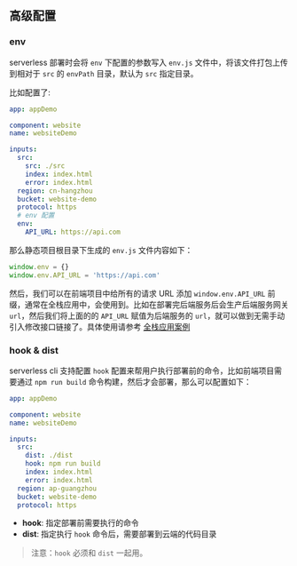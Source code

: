 ## 高级配置

### env

serverless 部署时会将 `env` 下配置的参数写入 `env.js` 文件中，将该文件打包上传到相对于 `src` 的 `envPath` 目录，默认为 `src` 指定目录。

比如配置了:

```yaml
app: appDemo

component: website
name: websiteDemo

inputs:
  src:
    src: ./src
    index: index.html
    error: index.html
  region: cn-hangzhou
  bucket: website-demo
  protocol: https
  # env 配置
  env:
    API_URL: https://api.com
```

那么静态项目根目录下生成的 `env.js` 文件内容如下：

```js
window.env = {}
window.env.API_URL = 'https://api.com'
```

然后，我们可以在前端项目中给所有的请求 URL 添加 `window.env.API_URL` 前缀，通常在全栈应用中，会使用到。比如在部署完后端服务后会生产后端服务网关 `url`，然后我们将上面的的 `API_URL` 赋值为后端服务的 `url`，就可以做到无需手动引入修改接口链接了。具体使用请参考 [全栈应用案例](https://github.com/serverless-components/tencent-examples/tree/master/fullstack)

### hook & dist

serverless cli 支持配置 `hook` 配置来帮用户执行部署前的命令，比如前端项目需要通过 `npm run build` 命令构建，然后才会部署，那么可以配置如下：

```yaml
app: appDemo

component: website
name: websiteDemo

inputs:
  src:
    dist: ./dist
    hook: npm run build
    index: index.html
    error: index.html
  region: ap-guangzhou
  bucket: website-demo
  protocol: https
```

- **hook**: 指定部署前需要执行的命令
- **dist**: 指定执行 `hook` 命令后，需要部署到云端的代码目录

> 注意：`hook` 必须和 `dist` 一起用。
